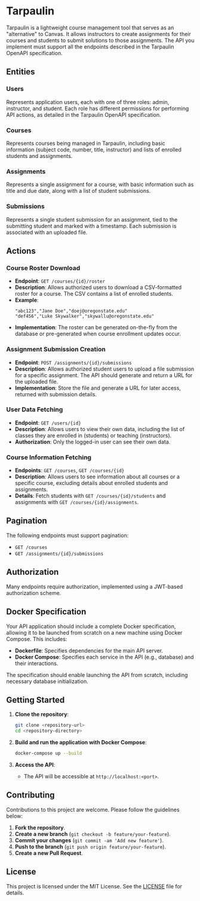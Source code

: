 # Tarpaulin

Tarpaulin is a lightweight course management tool that serves as an "alternative" to Canvas. It allows instructors to create assignments for their courses and students to submit solutions to those assignments. The API you implement must support all the endpoints described in the Tarpaulin OpenAPI specification.

## Entities

### Users

Represents application users, each with one of three roles: admin, instructor, and student. Each role has different permissions for performing API actions, as detailed in the Tarpaulin OpenAPI specification.

### Courses

Represents courses being managed in Tarpaulin, including basic information (subject code, number, title, instructor) and lists of enrolled students and assignments.

### Assignments

Represents a single assignment for a course, with basic information such as title and due date, along with a list of student submissions.

### Submissions

Represents a single student submission for an assignment, tied to the submitting student and marked with a timestamp. Each submission is associated with an uploaded file.

## Actions

### Course Roster Download

- **Endpoint**: `GET /courses/{id}/roster`
- **Description**: Allows authorized users to download a CSV-formatted roster for a course. The CSV contains a list of enrolled students.
- **Example**:
    ```csv
    "abc123","Jane Doe","doej@oregonstate.edu"
    "def456","Luke Skywalker","skywallu@oregonstate.edu"
    ```
- **Implementation**: The roster can be generated on-the-fly from the database or pre-generated when course enrollment updates occur.

### Assignment Submission Creation

- **Endpoint**: `POST /assignments/{id}/submissions`
- **Description**: Allows authorized student users to upload a file submission for a specific assignment. The API should generate and return a URL for the uploaded file.
- **Implementation**: Store the file and generate a URL for later access, returned with submission details.

### User Data Fetching

- **Endpoint**: `GET /users/{id}`
- **Description**: Allows users to view their own data, including the list of classes they are enrolled in (students) or teaching (instructors).
- **Authorization**: Only the logged-in user can see their own data.

### Course Information Fetching

- **Endpoints**: `GET /courses`, `GET /courses/{id}`
- **Description**: Allows users to see information about all courses or a specific course, excluding details about enrolled students and assignments.
- **Details**: Fetch students with `GET /courses/{id}/students` and assignments with `GET /courses/{id}/assignments`.

## Pagination

The following endpoints must support pagination:

- `GET /courses`
- `GET /assignments/{id}/submissions`

## Authorization

Many endpoints require authorization, implemented using a JWT-based authorization scheme.

## Docker Specification

Your API application should include a complete Docker specification, allowing it to be launched from scratch on a new machine using Docker Compose. This includes:

- **Dockerfile**: Specifies dependencies for the main API server.
- **Docker Compose**: Specifies each service in the API (e.g., database) and their interactions.

The specification should enable launching the API from scratch, including necessary database initialization.

## Getting Started

1. **Clone the repository**:
    ```sh
    git clone <repository-url>
    cd <repository-directory>
    ```

2. **Build and run the application with Docker Compose**:
    ```sh
    docker-compose up --build
    ```

3. **Access the API**:
    - The API will be accessible at `http://localhost:<port>`.

## Contributing

Contributions to this project are welcome. Please follow the guidelines below:

1. **Fork the repository**.
2. **Create a new branch** (`git checkout -b feature/your-feature`).
3. **Commit your changes** (`git commit -am 'Add new feature'`).
4. **Push to the branch** (`git push origin feature/your-feature`).
5. **Create a new Pull Request**.

## License

This project is licensed under the MIT License. See the [LICENSE](LICENSE) file for details.



